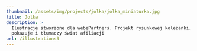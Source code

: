 ```yaml
---
thumbnail: /assets/img/projects/jolka/jolka_miniaturka.jpg
title: Jolka
description: >
  Ilustracje stworzone dla webePartners. Projekt rysunkowej koleżanki, która
  pokazuje i tłumaczy świat afiliacji
url: /illustrations3
---
```


